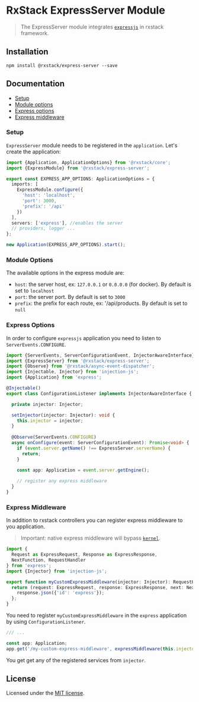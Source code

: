 # RxStack ExpressServer Module

> The ExpressServer module integrates [`expressjs`](https://expressjs.com) in rxstack framework.

## Installation

```
npm install @rxstack/express-server --save
```

## Documentation

* [Setup](#setup)
* [Module options](#module-options)
* [Express options](#express-options)
* [Express middleware](#express-middleware)

### <a name="setup"></a>  Setup
`ExpressServer` module needs to be registered in the `application`. Let's create the application:

```typescript
import {Application, ApplicationOptions} from '@rxstack/core';
import {ExpressModule} from '@rxstack/express-server';

export const EXPRESS_APP_OPTIONS: ApplicationOptions = {
  imports: [
    ExpressModule.configure({
      'host': 'localhost',
      'port': 3000,
      'prefix': '/api'
    })
  ],
  servers: ['express'], //enables the server
  // providers, logger ...
};

new Application(EXPRESS_APP_OPTIONS).start();
```

### <a name="module-options"></a>  Module Options
The available options in the express module are:
- `host`: the server host, ex: `127.0.0.1` or `0.0.0.0` (for docker). By default is set to `localhost`
- `port`: the server port. By default is set to `3000`
- `prefix`: the prefix for each route, ex: '/api/products. By default is set to `null`

### <a name="express-options"></a>  Express Options
In order to configure `expressjs` application you need to listen to `ServerEvents.CONFIGURE`.

```typescript
import {ServerEvents, ServerConfigurationEvent, InjectorAwareInterface} from '@rxstack/core';
import {ExpressServer} from '@rxstack/express-server';
import {Observe} from '@rxstack/async-event-dispatcher';
import {Injectable, Injector} from 'injection-js';
import {Application} from 'express';

@Injectable()
export class ConfigurationListener implements InjectorAwareInterface {

  private injector: Injector;

  setInjector(injector: Injector): void {
    this.injector = injector;
  }
  
  @Observe(ServerEvents.CONFIGURE)
  async onConfigure(event: ServerConfigurationEvent): Promise<void> {
    if (event.server.getName() !== ExpressServer.serverName) {
      return;
    }

    const app: Application = event.server.getEngine();
    
    // register any express middleware
  }
}
```

### <a name="express-middleware"></a>  Express Middleware
In addition to rxstack controllers you can register express middleware to you application.

> Important: native express middleware will bypass  [`kernel`](https://github.com/rxstack/rxstack/blob/master/packages/core/docs/kernel.md).

```typescript
import {
  Request as ExpressRequest, Response as ExpressResponse,
  NextFunction, RequestHandler
} from 'express';
import {Injector} from 'injection-js';

export function myCustomExpressMiddleware(injector: Injector): RequestHandler {
  return (request: ExpressRequest, response: ExpressResponse, next: NextFunction): void => {
    response.json({'id': 'express'});
  };
}

```
You need to register `myCustomExpressMiddleware` in the `express` application by using `ConfigurationListener`.

```typescript
/// ... 

const app: Application;
app.get('/my-custom-express-middleware', expressMiddleware(this.injector));
```

You get get any of the registered services from `injector`.



## License

Licensed under the [MIT license](LICENSE).